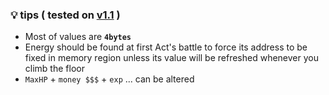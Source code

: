### 💡 tips ( tested on [v1.1](https://steamcommunity.com/games/646570/announcements/detail/1616144864288305862) ) 

+ Most of values are **`4bytes`**
+ Energy should be found at first Act's battle to force its address to be fixed in memory region unless its value will be refreshed whenever you climb the floor 
+ `MaxHP` + `money $$$` + `exp` ... can be altered 

